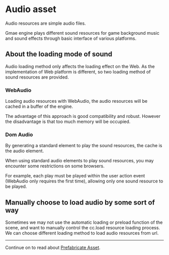 # Audio asset

Audio resources are simple audio files.

Gmae engine plays different sound resources for game background music and sound effects through basic interface of various platforms.

## About the loading mode of sound

Audio loading method only affects the loading effect on the Web. As the implementation of  Web platform is different, so two loading method of sound resources are provided.

### WebAudio
Loading audio resources with WebAudio, the audio resources will be cached in a buffer of the engine.

The advantage of this approach is good compatibility and robust. However the disadvantage is that too much memory will be occupied.

### Dom Audio
By generating a standard element to play the sound resources, the cache is the audio element.

When using standard audio elements to play sound resources, you may encounter some restrictions on some browsers.

For example, each play must be played within the user action event (WebAudio only requires the first time), allowing only one sound resource to be played.

## Manually choose to load audio by some sort of way
Sometimes we may not use the automatic loading or preload function of the scene, and want to manually control the cc.load resource loading process. We can choose different loading method to load audio resources from url.




<hr>

Continue on to read about [Prefabricate Asset](prefab.md).

